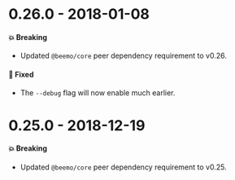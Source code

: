 # 0.26.0 - 2018-01-08

#### 💥 Breaking

- Updated `@beemo/core` peer dependency requirement to v0.26.

#### 🐞 Fixed

- The `--debug` flag will now enable much earlier.

# 0.25.0 - 2018-12-19

#### 💥 Breaking

- Updated `@beemo/core` peer dependency requirement to v0.25.

